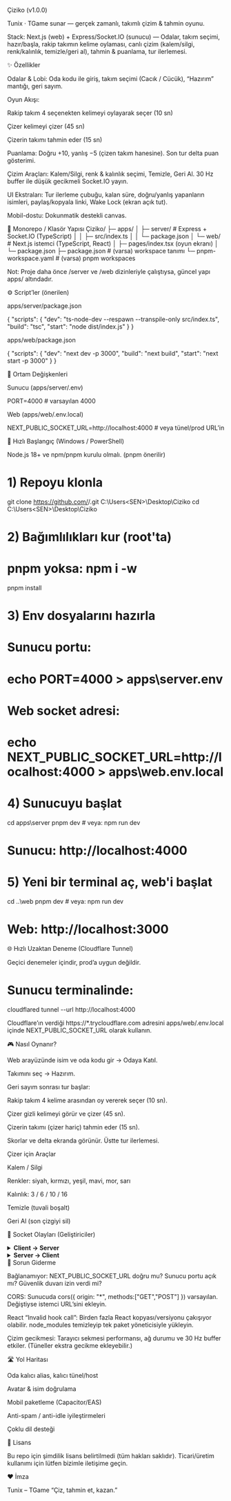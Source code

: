 Çiziko (v1.0.0)

Tunix · TGame sunar — gerçek zamanlı, takımlı çizim & tahmin oyunu.

Stack: Next.js (web) + Express/Socket.IO (sunucu) — Odalar, takım seçimi, hazır/başla, rakip takımın kelime oylaması, canlı çizim (kalem/silgi, renk/kalınlık, temizle/geri al), tahmin & puanlama, tur ilerlemesi.

✨ Özellikler

Odalar & Lobi: Oda kodu ile giriş, takım seçimi (Cacık / Cücük), “Hazırım” mantığı, geri sayım.

Oyun Akışı:

Rakip takım 4 seçenekten kelimeyi oylayarak seçer (10 sn)

Çizer kelimeyi çizer (45 sn)

Çizerin takımı tahmin eder (15 sn)

Puanlama: Doğru +10, yanlış −5 (çizen takım hanesine). Son tur delta puan gösterimi.

Çizim Araçları: Kalem/Silgi, renk & kalınlık seçimi, Temizle, Geri Al. 30 Hz buffer ile düşük gecikmeli Socket.IO yayın.

UI Ekstraları: Tur ilerleme çubuğu, kalan süre, doğru/yanlış yapanların isimleri, paylaş/kopyala linki, Wake Lock (ekran açık tut).

Mobil-dostu: Dokunmatik destekli canvas.

🧱 Monorepo / Klasör Yapısı
Çiziko/
├─ apps/
│  ├─ server/           # Express + Socket.IO (TypeScript)
│  │  ├─ src/index.ts
│  │  └─ package.json
│  └─ web/              # Next.js istemci (TypeScript, React)
│     ├─ pages/index.tsx (oyun ekranı)
│     └─ package.json
├─ package.json         # (varsa) workspace tanımı
└─ pnpm-workspace.yaml  # (varsa) pnpm workspaces


Not: Proje daha önce /server ve /web dizinleriyle çalıştıysa, güncel yapı apps/ altındadır.

⚙️ Script’ler (önerilen)

apps/server/package.json

{
  "scripts": {
    "dev": "ts-node-dev --respawn --transpile-only src/index.ts",
    "build": "tsc",
    "start": "node dist/index.js"
  }
}


apps/web/package.json

{
  "scripts": {
    "dev": "next dev -p 3000",
    "build": "next build",
    "start": "next start -p 3000"
  }
}

🔌 Ortam Değişkenleri

Sunucu (apps/server/.env)

PORT=4000        # varsayılan 4000


Web (apps/web/.env.local)

NEXT_PUBLIC_SOCKET_URL=http://localhost:4000   # veya tünel/prod URL’in

🚀 Hızlı Başlangıç (Windows / PowerShell)

Node.js 18+ ve npm/pnpm kurulu olmalı. (pnpm önerilir)

# 1) Repoyu klonla
git clone https://github.com/<kullanici>/<repo-adi>.git C:\Users\<SEN>\Desktop\Ciziko
cd C:\Users\<SEN>\Desktop\Ciziko

# 2) Bağımlılıkları kur (root'ta)
# pnpm yoksa: npm i -w
pnpm install

# 3) Env dosyalarını hazırla
# Sunucu portu:
# echo PORT=4000 > apps\server\.env

# Web socket adresi:
# echo NEXT_PUBLIC_SOCKET_URL=http://localhost:4000 > apps\web\.env.local

# 4) Sunucuyu başlat
cd apps\server
pnpm dev   # veya: npm run dev
# Sunucu: http://localhost:4000

# 5) Yeni bir terminal aç, web'i başlat
cd ..\web
pnpm dev   # veya: npm run dev
# Web: http://localhost:3000

🌐 Hızlı Uzaktan Deneme (Cloudflare Tunnel)

Geçici denemeler içindir, prod’a uygun değildir.

# Sunucu terminalinde:
cloudflared tunnel --url http://localhost:4000


Cloudflare’ın verdiği https://*.trycloudflare.com adresini apps/web/.env.local içinde NEXT_PUBLIC_SOCKET_URL olarak kullanın.

🎮 Nasıl Oynanır?

Web arayüzünde isim ve oda kodu gir → Odaya Katıl.

Takımını seç → Hazırım.

Geri sayım sonrası tur başlar:

Rakip takım 4 kelime arasından oy vererek seçer (10 sn).

Çizer gizli kelimeyi görür ve çizer (45 sn).

Çizerin takımı (çizer hariç) tahmin eder (15 sn).

Skorlar ve delta ekranda görünür. Üstte tur ilerlemesi.

Çizer için Araçlar

Kalem / Silgi

Renkler: siyah, kırmızı, yeşil, mavi, mor, sarı

Kalınlık: 3 / 6 / 10 / 16

Temizle (tuvali boşalt)

Geri Al (son çizgiyi sil)

🧠 Socket Olayları (Geliştiriciler)
<details> <summary><strong>Client → Server</strong></summary>

join_room { roomCode, name }

switch_team { team }

toggle_ready

word_vote { optionIndex }

guess_submit { optionIndex }

stroke_begin { x,y,w,tool,color }

stroke_point { points:[{x,y,t},...] }

stroke_end {}

brush_change { color?, w?, tool? }

canvas_clear

undo

heartbeat { t }

</details> <details> <summary><strong>Server → Client</strong></summary>

room_snapshot { code,status,players,teams,canStart,reason,scores,turnIndex,totalTurns }

start_countdown { t }

match_started

turn_setup_public { drawerId, team, turnIndex }

word_options { options, deadline } (rakip takıma)

secret_word { word, deadline } (sadece çizer)

draw_start { drawerId, team, options, deadline }

guess_phase { options, deadline } (çizer hariç)

turn_result { correctIndex, teamScores, delta?, correctGuessers?, wrongGuessers? }

game_over { scores }

Çizim relay: stroke_*, brush_change, canvas_clear, undo

</details>
🧩 Sorun Giderme

Bağlanamıyor: NEXT_PUBLIC_SOCKET_URL doğru mu? Sunucu portu açık mı? Güvenlik duvarı izin verdi mi?

CORS: Sunucuda cors({ origin: "*", methods:["GET","POST"] }) varsayılan. Değiştiyse istemci URL’sini ekleyin.

React “Invalid hook call”: Birden fazla React kopyası/versiyonu çakışıyor olabilir. node_modules temizleyip tek paket yöneticisiyle yükleyin.

Çizim gecikmesi: Tarayıcı sekmesi performansı, ağ durumu ve 30 Hz buffer etkiler. (Tüneller ekstra gecikme ekleyebilir.)

🛣️ Yol Haritası

Oda kalıcı alias, kalıcı tünel/host

Avatar & isim doğrulama

Mobil paketleme (Capacitor/EAS)

Anti-spam / anti-idle iyileştirmeleri

Çoklu dil desteği

📜 Lisans

Bu repo için şimdilik lisans belirtilmedi (tüm hakları saklıdır). Ticari/üretim kullanımı için lütfen bizimle iletişime geçin.

❤️ İmza

Tunix – TGame
“Çiz, tahmin et, kazan.”
